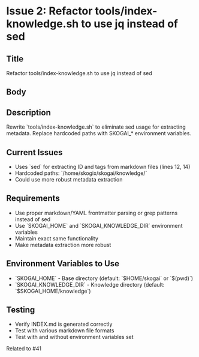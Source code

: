# Issue 2: Refactor tools/index-knowledge.sh to use jq instead of sed

## Title
Refactor tools/index-knowledge.sh to use jq instead of sed

## Body
## Description
Rewrite \`tools/index-knowledge.sh\` to eliminate sed usage for extracting metadata. Replace hardcoded paths with SKOGAI_* environment variables.

## Current Issues
- Uses \`sed\` for extracting ID and tags from markdown files (lines 12, 14)
- Hardcoded paths: \`/home/skogix/skogai/knowledge/\`
- Could use more robust metadata extraction

## Requirements
- Use proper markdown/YAML frontmatter parsing or grep patterns instead of sed
- Use \`SKOGAI_HOME\` and \`SKOGAI_KNOWLEDGE_DIR\` environment variables
- Maintain exact same functionality
- Make metadata extraction more robust

## Environment Variables to Use
- \`SKOGAI_HOME\` - Base directory (default: \`\$HOME/skogai\` or \`\$(pwd)\`)
- \`SKOGAI_KNOWLEDGE_DIR\` - Knowledge directory (default: \`\$SKOGAI_HOME/knowledge\`)

## Testing
- Verify INDEX.md is generated correctly
- Test with various markdown file formats
- Test with and without environment variables set

Related to #41
